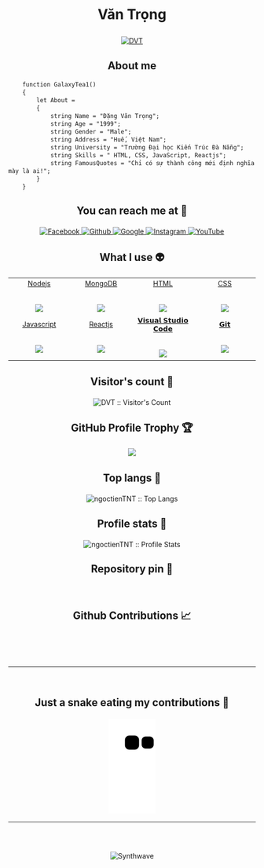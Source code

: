 # <p align="center">Văn Trọng</p>

<p align="center">
	<a href="https://github.com/GalaxyTea1">
	<img src="https://phunugioi.com/wp-content/uploads/2020/10/hinh-anh-chibi-buon.jpg" width = "200" alt="DVT">
	</a>
</p>

<h2 align="center">About me</h2>

```JS
    function GalaxyTea1()
    {
        let About = 
        {
            string Name = "Đặng Văn Trọng";
            string Age = "1999";
            string Gender = "Male";
            string Address = "Huế, Việt Nam";
            string University = "Trường Đại học Kiến Trúc Đà Nẵng";
            string Skills = " HTML, CSS, JavaScript, Reactjs";
            string FamousQuotes = "Chỉ có sự thành công mới định nghĩa mày là ai!";
        }
    }
```

## <p align="center">You can reach me at 🌹</p>

<p align="center">
  <a href="https://www.facebook.com/Kim.Nguyet.Da.1999/">
    <img src="https://www.vectorlogo.zone/logos/facebook/facebook-official.svg" alt="Facebook" height="30" width="30">
  </a>
	
  <a href="https://github.com/GalaxyTea1">
    <img src="https://www.vectorlogo.zone/logos/github/github-tile.svg" alt="Github" height="30" width="30">
  </a>
	
  <a href="mailto:trongdv1999@gmail.com">
    <img src="https://www.vectorlogo.zone/logos/google/google-icon.svg" alt="Google" height="30" width="30">
  </a>
	
  <a href="https://www.instagram.com/kim_nguyet_da_1999/">
    <img src="https://www.vectorlogo.zone/logos/instagram/instagram-icon.svg" alt="Instagram" height="30" width="30">
  </a>
  
  <a href="https://www.youtube.com/channel/UCoX_mKXFf7kE6-QCjNdA0IA">
    <img src="https://www.vectorlogo.zone/logos/youtube/youtube-icon.svg" alt="YouTube" height="30" width="30">
  </a>
</p>

## <p align="center">What I use :alien:</p>

<table align="center">
  <tbody>
    <tr valign="top">
      <td width="20%" align="center">
	<a href="https://nodejs.org/en/docs/">
		<span>Nodejs</span><br><br><br>
		<img height="64px" src="https://upload.wikimedia.org/wikipedia/commons/thumb/d/d9/Node.js_logo.svg/885px-Node.js_logo.svg.png?20170401104355">
	 </a>
      </td>
      <td width="20%" align="center">
	 <a href="https://www.mongodb.com/">
		<span>MongoDB</span><br><br><br>
		<img height="64px" src="https://upload.wikimedia.org/wikipedia/commons/thumb/9/93/MongoDB_Logo.svg/768px-MongoDB_Logo.svg.png?20190626143224">
	 </a>
      </td>
	<td width="20%" align="center">
	 <a href="">
		<span>HTML</span><br><br><br>
		<img height="64px" src="https://upload.wikimedia.org/wikipedia/commons/thumb/8/80/HTML5_logo_resized.svg/1200px-HTML5_logo_resized.svg.png">
	 </a>
      </td>
	<td width="20%" align="center">
	 <a href="">
		<span>CSS</span><br><br><br>
		<img height="64px" src="https://upload.wikimedia.org/wikipedia/commons/thumb/d/d5/CSS3_logo_and_wordmark.svg/1200px-CSS3_logo_and_wordmark.svg.png">
	 </a>
      </td>
    </tr>
	<tr>
		<td width="20%" align="center">
	 <a href="">
		<span>Javascript</span><br><br><br>
		<img height="64px" src="https://upload.wikimedia.org/wikipedia/commons/thumb/9/99/Unofficial_JavaScript_logo_2.svg/1024px-Unofficial_JavaScript_logo_2.svg.png">
	 </a>
      </td>
	<td width="20%" align="center">
	 <a href="https://www.mongodb.com/">
		<span>Reactjs</span><br><br><br>
		<img height="64px" src="https://upload.wikimedia.org/wikipedia/commons/thumb/4/47/React.svg/1200px-React.svg.png">
	 </a>
      </td>
      <td width="20%" align="center">
		<a href="https://code.visualstudio.com/docs">
        <span>𝗩𝗶𝘀𝘂𝗮𝗹 𝗦𝘁𝘂𝗱𝗶𝗼 𝗖𝗼𝗱𝗲</span><br><br><br>
        <img height="64px" src="https://cdn.worldvectorlogo.com/logos/visual-studio-code-1.svg">
		</a>
      </td>
	<td width="20%" align="center">
	      <a href="https://git-scm.com/doc">
        <span>𝗚𝗶𝘁</span><br><br><br>
        <img height="64px" src="https://cdn.svgporn.com/logos/git-icon.svg">
	      </a>
      </td>
	  </tr>
  </tbody>
</table>

## <p align="center">Visitor's count :eyes:</p>

<p align="center"><img src="https://profile-counter.glitch.me/{ngoctienTNT}/count.svg" alt="DVT :: Visitor's Count" /></p>

## <p align="center">GitHub Profile Trophy 🏆</p>

<p align='center'>
<img src="https://github-profile-trophy.vercel.app/?username=ngoctienTNT&theme=tokyonight&row=2&column=4">
</p>

## <p align="center">Top langs :tongue:</p>

<p align="center"><img src="https://github-readme-stats.vercel.app/api/top-langs/?username=ngoctienTNT&langs_count=10&theme=tokyonight&layout=compact" alt="ngoctienTNT :: Top Langs" /></p>

## <p align="center">Profile stats :musical_keyboard:</p>

<p align="center"><img src="https://github-readme-stats.vercel.app/api?username=ngoctienTNT&show_icons=true&theme=tokyonight" alt="ngoctienTNT :: Profile Stats" /></p>

## <p align="center">Repository pin 📌</p>

<p align="center">	
<a href="">
	<img src="" alt="" />
</a>
</p>

## <p align="center">Github Contributions 📈</p>
<br>
<p align='center'>
<img src="">
<p>

<hr>
<br>

## <p align="center">Just a snake eating my contributions 🐍</p>
<p align='center'>
<img src="https://github.com/ngoctienTNT/ngoctienTNT/blob/output/github-contribution-grid-snake.svg">
</p>

<hr>
<br>

##

<p align="center"><img src="https://thumbs.gfycat.com/GoodnaturedFondGaur-size_restricted.gif" alt="Synthwave" height="300" width="500"></p>
